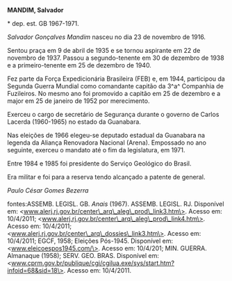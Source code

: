 **MANDIM, Salvador**

\* dep. est. GB 1967-1971.

*Salvador Gonçalves Mandim* nasceu no dia 23 de novembro de 1916.

Sentou praça em 9 de abril de 1935 e se tornou aspirante em 22 de
novembro de 1937. Passou a segundo-tenente em 30 de dezembro de 1938 e a
primeiro-tenente em 25 de dezembro de 1940.

Fez parte da Força Expedicionária Brasileira (FEB) e, em 1944,
participou da Segunda Guerra Mundial como comandante capitão da 3^a^
Companhia de Fuzileiros. No mesmo ano foi promovido a capitão em 25 de
dezembro e a major em 25 de janeiro de 1952 por merecimento.

Exerceu o cargo de secretário de Segurança durante o governo de Carlos
Lacerda (1960-1965) no estado da Guanabara.

Nas eleições de 1966 elegeu-se deputado estadual da Guanabara na legenda
da Aliança Renovadora Nacional (Arena). Empossado no ano seguinte,
exerceu o mandato até o fim da legislatura, em 1971.

Entre 1984 e 1985 foi presidente do Serviço Geológico do Brasil.

Era militar e foi para a reserva tendo alcançado a patente de general.

*Paulo César Gomes Bezerra*

fontes:ASSEMB. LEGISL. GB. *Anais* (1967). ASSEMB. LEGISL. RJ.
Disponível em:
\<www.alerj.rj.gov.br/center\_arq\_aleg\_prod\_link3.htm\>. Acesso em:
10/4/2011; \<www.alerj.rj.gov.br/center\_arq\_aleg\_prod\_link4.htm\>.
Acesso em: 10/4/2011;
\<www.alerj.rj.gov.br/center\_arq\_dossies\_link3.htm\>. Acesso em:
10/4/2011; EGCF, 1958; Eleições Pós-1945. Disponível em:
\<www.eleicoespos1945.com/\>. Acesso em: 10/4/201; MIN. GUERRA.
Almanaque (1958); SERV. GEO. BRAS. Disponível em:
\<www.cprm.gov.br/publique/cgi/cgilua.exe/sys/start.htm?infoid=68&sid=18\>.
Acesso em: 10/4/2011.
